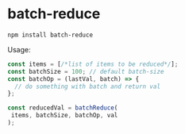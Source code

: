 # batch-reduce

`npm install batch-reduce`

Usage:

```js
const items = [/*list of items to be reduced*/];
const batchSize = 100; // default batch-size
const batchOp = (lastVal, batch) => {
  // do something with batch and return val
};

const reducedVal = batchReduce(
 items, batchSize, batchOp, val
);
```

